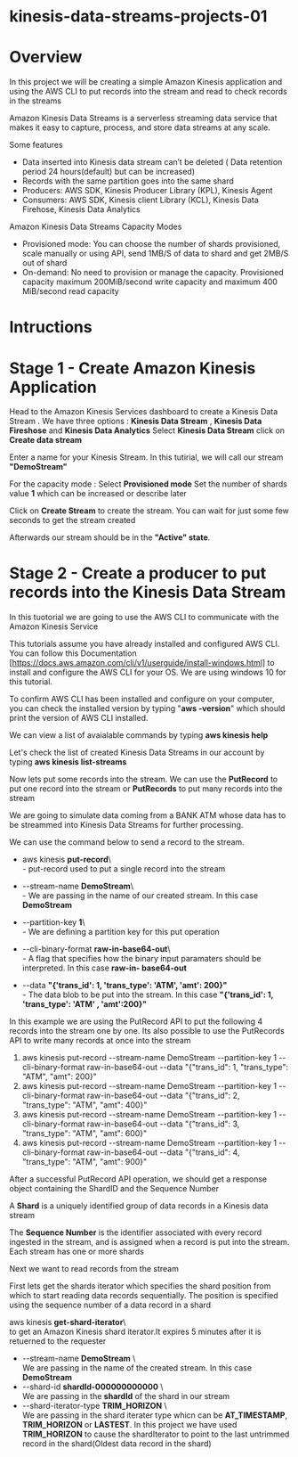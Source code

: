 # kinesis-data-streams-projects-01

# Overview

In this project we will be creating a simple Amazon Kinesis application and using the AWS CLI to put records into the stream and read to check records in the streams

Amazon Kinesis Data Streams is a serverless streaming data service that makes it easy to capture, process, and store data streams at any scale.

Some features
- Data inserted into Kinesis data stream can’t be deleted ( Data retention period 24 hours(default) but can be increased) 
- Records with the same partition goes into the same shard
- Producers: AWS SDK, Kinesis Producer Library (KPL), Kinesis Agent
- Consumers: AWS SDK, Kinesis client Library (KCL), Kinesis Data Firehose, Kinesis Data Analytics

Amazon Kinesis Data Streams Capacity Modes
- Provisioned mode: You can choose the number of shards provisioned, scale manually or using API, send 1MB/S of data to shard and get 2MB/S out of shard
- On-demand: No need to provision or manage the capacity. Provisioned capacity maximum 200MiB/second write capacity and maximum 400 MiB/second read capacity

# Intructions 

# Stage 1 - Create Amazon Kinesis Application

Head to the Amazon Kinesis Services dashboard to create a Kinesis Data Stream . 
We have three options : **Kinesis Data Stream** , **Kinesis Data Fireshose** and **Kinesis Data Analytics**
Select **Kinesis Data Stream** 
click on **Create data stream**

Enter a name for your Kinesis Stream. In this tutirial, we will call our stream **"DemoStream"**

For the capacity mode : Select **Provisioned mode** 
Set the number of shards value **1** which can be increased or describe later

Click on **Create Stream** to create the stream. You can wait for just some few seconds to get the stream created

Afterwards our stream should be in the **"Active" state**.

# Stage 2 - Create a producer to put records into the Kinesis Data Stream
In this tuotorial we are going to use the AWS CLI to communicate with the Amazon Kinesis Service

This tutorials assume you have already installed and configured AWS CLI.
You can follow this Documentation [https://docs.aws.amazon.com/cli/v1/userguide/install-windows.html] to install and configure the AWS CLI for your OS. We are using windows 10 for this tutorial. 

To confirm AWS CLI has been installed and configure on your computer, you can check the installed version by typing "**aws -version**" which should print the version 
of AWS CLI installed.

We can view a list of avaialable commands by typing **aws kinesis help**

Let's check the list of created Kinesis Data Streams in our account by typing  **aws kinesis list-streams**

Now lets put some records into the stream. 
We can use the **PutRecord** to put one record into the stream or **PutRecords** to put many records into the stream

We are going to simulate data coming from a BANK ATM whose data has to be streammed into Kinesis Data Streams for further processing. 

We can use the command below to send a record to the stream.


 - aws kinesis  **put-record**\        <br />-                            put-record used to put a single record into the stream

 - --stream-name  **DemoStream**\      <br />-                            We are passing in the name of our created stream. In this case **DemoStream**

 - --partition-key  **1**\             <br />-                            We are defining a partition key for this put operation

 - --cli-binary-format  **raw-in-base64-out**\       <br />-              A flag that specifies how the binary input paramaters should be interpreted. In this case **raw-in-                                                                     base64-out**

 - --data **"{'trans_id': 1, 'trans_type': 'ATM', 'amt': 200}"**<br />-  The data blob to be put into the stream. In this case **"{'trans_id': 1, 'trans_type': 'ATM' ,                                                                         'amt':200}"**
 

In this example we are using the PutRecord API to put the following 4 records into the stream one by one. Its also possible to use the PutRecords API to write many records at once into the stream 
 1. aws kinesis put-record --stream-name DemoStream --partition-key 1 --cli-binary-format raw-in-base64-out --data "{"trans_id": 1, "trans_type": "ATM", "amt":   200}"
 2. aws kinesis put-record --stream-name DemoStream --partition-key 1 --cli-binary-format raw-in-base64-out --data "{"trans_id": 2, "trans_type": "ATM", "amt":   400}"
 3. aws kinesis put-record --stream-name DemoStream --partition-key 1 --cli-binary-format raw-in-base64-out --data "{"trans_id": 3, "trans_type": "ATM", "amt":   600}"
 4. aws kinesis put-record --stream-name DemoStream --partition-key 1 --cli-binary-format raw-in-base64-out --data "{"trans_id": 4, "trans_type": "ATM", "amt":   900}"
 
After a successful PutRecord API operation, we should get a response object containing the ShardID and the Sequence Number

A **Shard** is a uniquely identified group of data records in a Kinesis data stream

The **Sequence Number** is the identifier associated with every record ingested in the stream, and is assigned when a record is put into the stream. Each stream has one or more shards

Next we want to read records from the stream

First lets get the shards iterator which specifies the shard position from which to start reading data records sequentially. The position is specified using the sequence number of a data record in a shard 

aws kinesis **get-shard-iterator**\         <br />     to get an Amazon Kinesis shard iterator.It expires 5 minutes after it is retuerned to the requester
- --stream-name **DemoStream** \            <br />     We are passing in the name of the created stream. In this case **DemoStream**
- --shard-id **shardId-000000000000** \     <br />     We are passing in the **shardId** of the shard in our stream
- --shard-iterator-type **TRIM_HORIZON** \  <br />     We are passing in the shard iterater type whicn can be **AT_TIMESTAMP**, **TRIM_HORIZON** or **LASTEST**. In                                                            this project we have used **TRIM_HORIZON** to cause the shardIterator to point to the last untrimmed record in                                                          the shard(Oldest data record in the shard)






